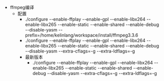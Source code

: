 - ffmpeg编译
  - 配置
    - ./configure --enable-ffplay --enable-gpl --enable-libx264  --enable-libx265  --enable-static --enable-shared  --enable-debug  --disable-yasm --prefix=/home/kelinlang/workspace/install/ffmpeg3.3.6
    - ./configure --enable-ffplay --enable-gpl --enable-libx264  --enable-libx265  --enable-static --enable-shared  --enable-debug  --disable-yasm  --extra-cflags=-g --extra-ldflags=-g
    - 最新版本
      - ./configure --enable-ffplay --enable-gpl --enable-libx264  --enable-libx265  --enable-static --enable-shared  --enable-debug  --disable-yasm  --extra-cflags=-g --extra-ldflags=-g